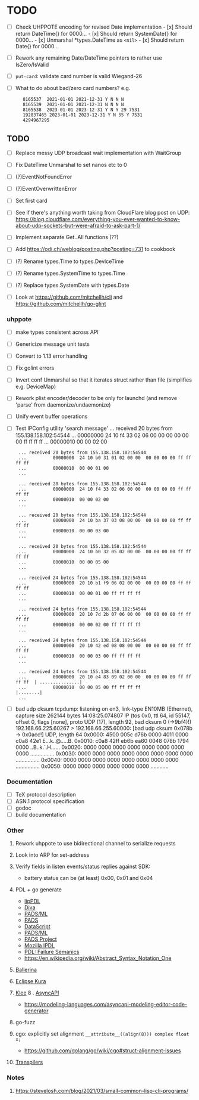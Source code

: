 # TODO

- [ ] Check UHPPOTE encoding for revised Date implementation
      - [x] Should return DateTime{} for 0000...
      - [x] Should return SystemDate{} for 0000...
      - [x] Unmarshal *types.DateTime as `<nil>`
      - [x] Should return Date{} for 0000...

- [ ] Rework any remaining Date/DateTime pointers to rather use IsZero/IsValid
- [ ] `put-card`: validate card number is valid Wiegand-26
- [ ] What to do about bad/zero card numbers? e.g.
```
      8165537  2021-01-01 2021-12-31 Y N N N
      8165539  2021-01-01 2021-12-31 N N N N
      8165538  2023-01-01 2023-12-31 Y N Y 29 7531
      192837465 2023-01-01 2023-12-31 Y N 55 Y 7531
      4294967295
```

## TODO

- [ ] Replace messy UDP broadcast wait implementation with WaitGroup
- [ ] Fix DateTime Unmarshal to set nanos etc to 0
- [ ] (?)EventNotFoundError
- [ ] (?)EventOverwrittenError

- [ ] Set first card
- [ ] See if there's anything worth taking from CloudFlare blog post on UDP:
      https://blog.cloudflare.com/everything-you-ever-wanted-to-know-about-udp-sockets-but-were-afraid-to-ask-part-1/

- [ ] Implement separate Get..All functions (??)
- [ ] Add https://odi.ch/weblog/posting.php?posting=731 to cookbook
- [ ] (?) Rename types.Time to types.DeviceTime
- [ ] (?) Rename types.SystemTime to types.Time
- [ ] (?) Replace types.SystemDate with types.Date

- [ ] Look at https://github.com/mitchellh/cli and https://github.com/mitchellh/go-glint

### uhppote
- [ ] make types consistent across API
- [ ] Genericize message unit tests
- [ ] Convert to 1.13 error handling
- [ ] Fix golint errors
- [ ] Invert conf Unmarshal so that it iterates struct rather than file (simplifies e.g. DeviceMap)
- [ ] Rework plist encoder/decoder to be only for launchd (and remove 'parse' from daemonize/undaemonize)
- [ ] Unify event buffer operations
- [ ] Test IPConfig utility 'search message'
       ... received 20 bytes from 155.138.158.102:54544
       ...          00000000  24 10 f4 33 02 06 00 00  00 00 00 00 ff ff ff ff
       ...          00000010  00 00 02 00
      
       ... received 20 bytes from 155.138.158.102:54544
       ...          00000000  24 10 b0 31 01 02 00 00  00 00 00 00 ff ff ff ff
       ...          00000010  00 00 01 00
       ...

       ... received 20 bytes from 155.138.158.102:54544
       ...          00000000  24 10 f4 33 02 06 00 00  00 00 00 00 ff ff ff ff
       ...          00000010  00 00 02 00
       ...

       ... received 20 bytes from 155.138.158.102:54544
       ...          00000000  24 10 ba 37 03 08 00 00  00 00 00 00 ff ff ff ff
       ...          00000010  00 00 03 00
       ...

       ... received 20 bytes from 155.138.158.102:54544
       ...          00000000  24 10 b0 32 05 02 00 00  00 00 00 00 ff ff ff ff
       ...          00000010  00 00 05 00
       ...

       ... received 24 bytes from 155.138.158.102:54544
       ...          00000000  20 10 b1 f9 06 02 00 00  00 00 00 00 ff ff ff ff
       ...          00000010  00 00 01 00 ff ff ff ff
       ...

       ... received 24 bytes from 155.138.158.102:54544
       ...          00000000  20 10 7d 2b 07 06 00 00  00 00 00 00 ff ff ff ff
       ...          00000010  00 00 02 00 ff ff ff ff
       ...

       ... received 24 bytes from 155.138.158.102:54544
       ...          00000000  20 10 42 ed 08 08 00 00  00 00 00 00 ff ff ff ff
       ...          00000010  00 00 03 00 ff ff ff ff
       ...

       ... received 24 bytes from 155.138.158.102:54544
       ...          00000000  20 10 e4 83 09 02 00 00  00 00 00 00 ff ff ff ff  | ...............|
       ...          00000010  00 00 05 00 ff ff ff ff                           |........|
       ...

- [ ] bad udp cksum
      tcpdump: listening on en3, link-type EN10MB (Ethernet), capture size 262144 bytes
      14:08:25.074807 IP (tos 0x0, ttl 64, id 55147, offset 0, flags [none], proto UDP (17), length 92, bad cksum 0 (->9bf4)!)
      192.168.66.225.60267 > 192.168.66.255.60000: [bad udp cksum 0x078b -> 0x0acc!] UDP, length 64
      0x0000:  4500 005c d76b 0000 4011 0000 c0a8 42e1  E..\.k..@.....B.
      0x0010:  c0a8 42ff eb6b ea60 0048 078b 1794 0000  ..B..k.`.H......
      0x0020:  0000 0000 0000 0000 0000 0000 0000 0000  ................
      0x0030:  0000 0000 0000 0000 0000 0000 0000 0000  ................
      0x0040:  0000 0000 0000 0000 0000 0000 0000 0000  ................
      0x0050:  0000 0000 0000 0000 0000 0000            ............

### Documentation

- [ ] TeX protocol description
- [ ] ASN.1 protocol specification
- [ ] godoc
- [ ] build documentation

### Other

1.  Rework uhppote to use bidirectional channel to serialize requests
2.  Look into ARP for set-address
3.  Verify fields in listen events/status replies against SDK:
    - battery status can be (at least) 0x00, 0x01 and 0x04
4.  PDL + go generate
    - [lipPDL](http://nmedit.sourceforge.net/subprojects/libpdl.html)
    - [Diva](http://www.diva-portal.org/smash/get/diva2:407713/FULLTEXT01.pdf)
    - [PADS/ML](https://pads.cs.tufts.edu/papers/tfp07.pdf)
    - [PADS](https://www.cs.princeton.edu/~dpw/papers/700popl06.pdf)
    - [DataScript](https://www.researchgate.net/publication/221108676_DataScript-_A_Specification_and_Scripting_Language_for_Binary_Data)
    - [PADS/ML](https://www.cs.princeton.edu/~dpw/papers/padsml06.pdf)
    - [PADS Project](http://www.padsproj.org/)
    - [Mozilla IPDL](https://developer.mozilla.org/en-US/docs/Mozilla/IPDL/Tutorial)
    - [PDL: Failure Semanics](https://www.researchgate.net/publication/2784726_A_Protocol_Description_Language_for_Customizing_Failure_Semantics)
    - https://en.wikipedia.org/wiki/Abstract_Syntax_Notation_One
5.  [Ballerina](https://ballerina.io)
6.  [Eclipse Kura](https://www.eclipse.org/kura)
7.  [Klee](https://klee.github.io)
8 . [AsyncAPI](https://www.asyncapi.coms)
     - https://modeling-languages.com/asyncapi-modeling-editor-code-generator
9.  go-fuzz

10. cgo: explicitly set alignment `__attribute__((align(8))) complex float x;`
    -  https://github.com/golang/go/wiki/cgo#struct-alignment-issues
11. [Transpilers](http://anachronauts.club/~voidstar/log/2022-03-24-openapi-for-binfmt.gmi)

### Notes
1.  https://stevelosh.com/blog/2021/03/small-common-lisp-cli-programs/

